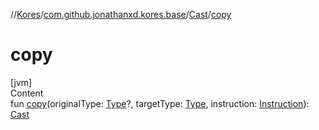 //[Kores](../../index.md)/[com.github.jonathanxd.kores.base](../index.md)/[Cast](index.md)/[copy](copy.md)



# copy  
[jvm]  
Content  
fun [copy](copy.md)(originalType: [Type](https://docs.oracle.com/javase/8/docs/api/java/lang/reflect/Type.html)?, targetType: [Type](https://docs.oracle.com/javase/8/docs/api/java/lang/reflect/Type.html), instruction: [Instruction](../../com.github.jonathanxd.kores/-instruction/index.md)): [Cast](index.md)  



